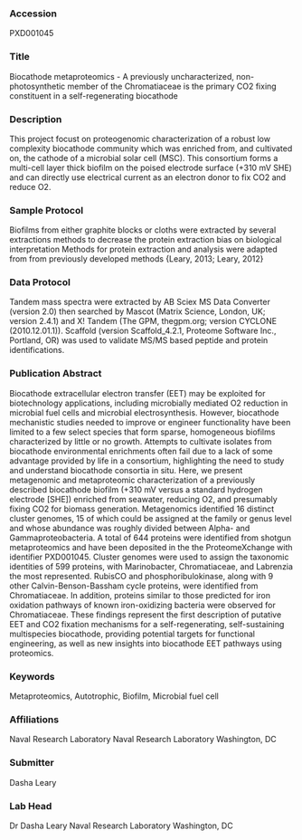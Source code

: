 ### Accession
PXD001045

### Title
Biocathode metaproteomics -  A previously uncharacterized, non-photosynthetic member of the Chromatiaceae is the primary CO2 fixing constituent in a self-regenerating biocathode

### Description
This project focust on proteogenomic characterization of a robust low complexity biocathode community which was enriched from, and cultivated on, the cathode of a microbial solar cell (MSC). This consortium forms a multi-cell layer thick biofilm on the poised electrode surface (+310 mV SHE) and can directly use electrical current as an electron donor to fix CO2 and reduce O2.

### Sample Protocol
Biofilms from either graphite blocks or cloths were extracted by several extractions methods to decrease the protein extraction bias on biological interpretation Methods for protein extraction and analysis were adapted from from previously developed methods {Leary, 2013; Leary, 2012}

### Data Protocol
Tandem mass spectra were extracted by AB Sciex MS Data Converter (version 2.0) then searched by Mascot (Matrix Science, London, UK; version 2.4.1) and X! Tandem (The GPM, thegpm.org; version CYCLONE (2010.12.01.1)). Scaffold (version Scaffold_4.2.1, Proteome Software Inc., Portland, OR) was used to validate MS/MS based peptide and protein identifications.

### Publication Abstract
Biocathode extracellular electron transfer (EET) may be exploited for biotechnology applications, including microbially mediated O2 reduction in microbial fuel cells and microbial electrosynthesis. However, biocathode mechanistic studies needed to improve or engineer functionality have been limited to a few select species that form sparse, homogeneous biofilms characterized by little or no growth. Attempts to cultivate isolates from biocathode environmental enrichments often fail due to a lack of some advantage provided by life in a consortium, highlighting the need to study and understand biocathode consortia in situ. Here, we present metagenomic and metaproteomic characterization of a previously described biocathode biofilm (+310 mV versus a standard hydrogen electrode [SHE]) enriched from seawater, reducing O2, and presumably fixing CO2 for biomass generation. Metagenomics identified 16 distinct cluster genomes, 15 of which could be assigned at the family or genus level and whose abundance was roughly divided between Alpha- and Gammaproteobacteria. A total of 644 proteins were identified from shotgun metaproteomics and have been deposited in the the ProteomeXchange with identifier PXD001045. Cluster genomes were used to assign the taxonomic identities of 599 proteins, with Marinobacter, Chromatiaceae, and Labrenzia the most represented. RubisCO and phosphoribulokinase, along with 9 other Calvin-Benson-Bassham cycle proteins, were identified from Chromatiaceae. In addition, proteins similar to those predicted for iron oxidation pathways of known iron-oxidizing bacteria were observed for Chromatiaceae. These findings represent the first description of putative EET and CO2 fixation mechanisms for a self-regenerating, self-sustaining multispecies biocathode, providing potential targets for functional engineering, as well as new insights into biocathode EET pathways using proteomics.

### Keywords
Metaproteomics, Autotrophic, Biofilm, Microbial fuel cell

### Affiliations
Naval Research Laboratory
Naval Research Laboratory Washington, DC

### Submitter
Dasha Leary

### Lab Head
Dr Dasha Leary
Naval Research Laboratory Washington, DC


